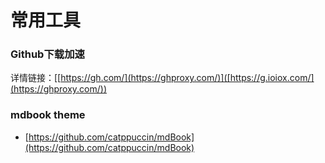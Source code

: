 # 常用工具

### Github下载加速
详情链接：[[https://gh.com/](https://ghproxy.com/)]([https://g.ioiox.com/](https://ghproxy.com/))

### mdbook theme
* [https://github.com/catppuccin/mdBook](https://github.com/catppuccin/mdBook)
